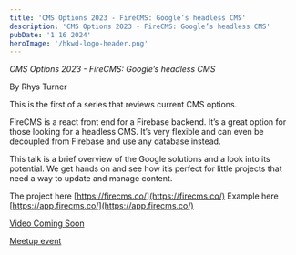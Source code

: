 ```yaml
---
title: 'CMS Options 2023 - FireCMS: Google’s headless CMS'
description: 'CMS Options 2023 - FireCMS: Google’s headless CMS'
pubDate: '1 16 2024'
heroImage: '/hkwd-logo-header.png'
---
```


*CMS Options 2023 - FireCMS: Google’s headless CMS*

By Rhys Turner

This is the first of a series that reviews current CMS options.

FireCMS is a react front end for a Firebase backend. It’s a great option for those looking for a headless CMS. It’s very flexible and can even be decoupled from Firebase and use any database instead.

This talk is a brief overview of the Google solutions and a look into its potential. We get hands on and see how it’s perfect for little projects that need a way to update and manage content.

The project here [https://firecms.co/](https://firecms.co/)
Example here [https://app.firecms.co/](https://app.firecms.co/)

[Video Coming Soon]()

[Meetup event](https://www.meetup.com/hk-web-dev/events/297437549)